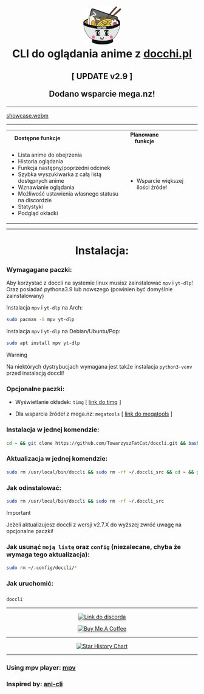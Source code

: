 <h1 align="center">
<img src="icon_1.png" alt="Icon" width="100" height="100"> <br>
CLI do oglądania anime z <a href="https://docchi.pl/">docchi.pl</a>
</h1>

<h2 align="center">
[ UPDATE v2.9 ]

Dodano wsparcie mega.nz!
</h2>

---


[showcase.webm](https://github.com/user-attachments/assets/f720fdad-4643-47ee-8e7f-2f9a2a6fca55)



---

<table align="center">
<tr>
    <th><div style="width:50%">Dostępne funkcje</div></th>
    <th><div style="width:50%">Planowane funkcje</div></th>
</tr>
<tr>
<td>

- Lista anime do obejrzenia
- Historia oglądania
- Funkcja następny/poprzedni odcinek
- Szybka wyszukiwarka z całą listą dostępnych anime
- Wznawianie oglądania 
- Możliwość ustawienia własnego statusu na discordzie
- Statystyki
- Podgląd okładki

</td>
<td>

- Wsparcie większej ilości źródeł

</td>
</tr>
</table>

---
<h1 align="center">
    Instalacja:

</h1>

### Wymagagane paczki:
Aby korzystać z doccli na systemie linux musisz zainstalować `mpv` i `yt-dlp`! Oraz posiadać pythona3.9 lub nowszego (powinien być domyślnie zainstalowany)

Instalacja `mpv` i `yt-dlp` na Arch:
```bash
sudo pacman -S mpv yt-dlp
```

Instalacja `mpv` i `yt-dlp` na Debian/Ubuntu/Pop:
```bash
sudo apt install mpv yt-dlp
```


> [!WARNING]  
> Na niektórych dystrybucjach wymagana jest także instalacja `python3-venv` przed instalacją doccli!


### Opcjonalne paczki:
- Wyświetlanie okładek: `timg` [ <a href="https://github.com/hzeller/timg">link do timg</a> ]

- Dla wsparcia źródeł z mega.nz: `megatools`  [ <a href="https://megatools.megous.com/">link do megatools</a> ]


### Instalacja w jednej komendzie:
```bash
cd ~ && git clone https://github.com/TowarzyszFatCat/doccli.git && bash doccli/install.sh
```

### Aktualizacja w jednej komendzie:
```bash
sudo rm /usr/local/bin/doccli && sudo rm -rf ~/.doccli_src && cd ~ && git clone https://github.com/TowarzyszFatCat/doccli.git && bash doccli/install.sh
```

### Jak odinstalować:
```bash
sudo rm /usr/local/bin/doccli && sudo rm -rf ~/.doccli_src
```

> [!IMPORTANT]  
> Jeżeli aktualizujesz doccli z wersji v2.7.X do wyższej zwróć uwagę na opcjonalne paczki!


### Jak usunąć `moją listę` oraz `config` (niezalecane, chyba że wymaga tego aktualizacja):
```bash
sudo rm ~/.config/doccli/*
```

### Jak uruchomić:
#####
```bash
doccli
```

---
<p align="center">
<a href="https://discord.gg/FgfSM7bSEK" target="_blank"><img src="https://dcbadge.limes.pink/api/server/https://discord.gg/FgfSM7bSEK" alt="Link do discorda" style="width: 250px !important;box-shadow: 0px 3px 2px 0px rgba(190, 190, 190, 0.5) !important;-webkit-box-shadow: 0px 3px 2px 0px rgba(190, 190, 190, 0.5) !important;" ></a>
</p>
<p align="center">
<a href="https://www.buymeacoffee.com/towarzyszfatcat" target="_blank"><img src="https://www.buymeacoffee.com/assets/img/custom_images/orange_img.png" alt="Buy Me A Coffee" style="height: 50px !important;width: 250px !important;box-shadow: 0px 3px 2px 0px rgba(190, 190, 190, 0.5) !important;-webkit-box-shadow: 0px 3px 2px 0px rgba(190, 190, 190, 0.5) !important;" ></a>
</p>


---

<div align="center">
    
[![Star History Chart](https://api.star-history.com/svg?repos=TowarzyszFatCat/doccli&type=Date)](https://star-history.com/)

</div>

---

### Using mpv player: <a href="https://github.com/mpv-player/mpv">mpv</a>
### Inspired by: <a href="https://github.com/pystardust/ani-cli">ani-cli</a>
